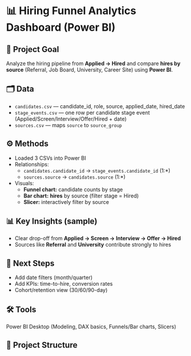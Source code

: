 # 📊 Hiring Funnel Analytics Dashboard (Power BI)

## 🎯 Project Goal
Analyze the hiring pipeline from **Applied → Hired** and compare **hires by source** (Referral, Job Board, University, Career Site) using **Power BI**.

## 🗂️ Data
- `candidates.csv` — candidate_id, role, source, applied_date, hired_date  
- `stage_events.csv` — one row per candidate stage event (Applied/Screen/Interview/Offer/Hired + date)  
- `sources.csv` — maps `source` to `source_group`

## ⚙️ Methods
- Loaded 3 CSVs into Power BI
- Relationships:
  - `candidates.candidate_id` → `stage_events.candidate_id` (1:*)
  - `sources.source` → `candidates.source` (1:*)
- Visuals:
  - **Funnel chart:** candidate counts by stage
  - **Bar chart:** **hires** by source (filter stage = Hired)
  - **Slicer:** interactively filter by source

## 📊 Key Insights (sample)
- Clear drop-off from **Applied → Screen → Interview → Offer → Hired**
- Sources like **Referral** and **University** contribute strongly to hires

## 🚀 Next Steps
- Add date filters (month/quarter)
- Add KPIs: time-to-hire, conversion rates
- Cohort/retention view (30/60/90-day)

## 🛠️ Tools
Power BI Desktop (Modeling, DAX basics, Funnels/Bar charts, Slicers)

## 📂 Project Structure

